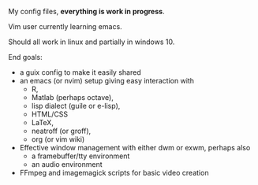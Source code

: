 My config files, **everything is work in progress**.

Vim user currently learning emacs.

Should all work in linux and partially in windows 10.

End goals: 
* a guix config to make it easily shared
* an emacs (or nvim) setup giving easy interaction with
  * R, 
  * Matlab (perhaps octave), 
  * lisp dialect (guile or e-lisp),
  * HTML/CSS
  * LaTeX, 
  * neatroff (or groff), 
  * org (or vim wiki)
* Effective window management with either dwm or exwm, perhaps also
  * a framebuffer/tty environment
  * an audio environment 
* FFmpeg and imagemagick scripts for basic video creation
